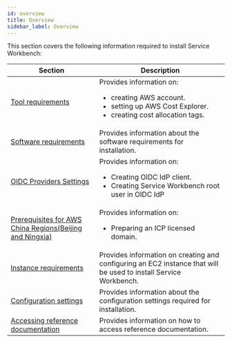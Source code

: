 ```yaml
---
id: overview
title: Overview
sidebar_label: Overview
---
```


This section covers the following information required to install Service Workbench:

| Section      | Description | 
| ----------- | ----------- |
| [Tool requirements](/installation_guide/installation/pre-installation/tool-req) | Provides information on:<ul><li>creating AWS account.</li><li>setting up AWS Cost Explorer.</li><li>creating cost allocation tags.</li></ul> |
| [Software requirements](/installation_guide/installation/pre-installation/software-req) | Provides information about the software requirements for installation. |
| [OIDC Providers Settings](/installation_guide/installation/pre-installation/oidc-providers) | Provides information on:<ul><li>Creating OIDC IdP client.</li><li>Creating Service Workbench root user in OIDC IdP</li></ul> |
| [Prerequisites for AWS China Regions(Beijing and Ningxia)](/installation_guide/installation/pre-installation/china-prerequisites) | Provides information on:<ul><li>Preparing an ICP licensed domain.</li></ul> |
| [Instance requirements](/installation_guide/installation/pre-installation/instance-req) | Provides information on creating and configuring an EC2 instance that will be used to install Service Workbench. |
| [Configuration settings](/installation_guide/installation/pre-installation/conf-settings) | Provides information about the configuration settings required for installation. |
| [Accessing reference documentation ](/installation_guide/installation/pre-installation/documentation) | Provides information on how to access reference documentation. |